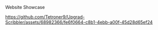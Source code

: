 Website Showcase

https://github.com/Tetroner9/Upgrad-Scribbler/assets/68982366/fe6f0664-c8b1-4ebb-a00f-45d28d65ef24

